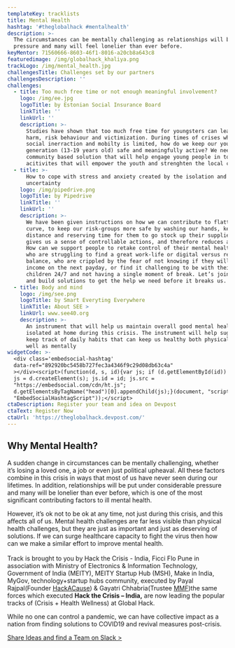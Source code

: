 ```yaml
---
templateKey: tracklists
title: Mental Health
hashtag: '#theglobalhack #mentalhealth'
description: >-
  The circumstances can be mentally challenging as relationships will be under
  pressure and many will feel lonelier than ever before.
keyMentor: 71560666-8603-46f1-8016-a20cb8a643c8
featuredimage: /img/globalhack_khaliya.png
trackLogo: /img/mental_health.jpg
challengesTitle: Challenges set by our partners
challengesDescription: ''
challenges:
  - title: Too much free time or not enough meaningful involvement?
    logo: /img/ee.jpg
    logoTitle: by Estonian Social Insurance Board
    linkTitle: ''
    linkUrl: ''
    description: >-
      Studies have shown that too much free time for youngsters can lead to self
      harm, risk behaviour and victimization. During times of crises when direct
      social inerraction and mobilty is limited, how do we keep our young
      generation (13-19 years old) safe and meaningfully active? We need a
      community based solution that will help engage young people in to
      acitivites that will empower the youth and strenghten the local community.
  - title: >-
      How to cope with stress and anxiety created by the isolation and
      uncertainty
    logo: /img/pipedrive.png
    logoTitle: by Pipedrive
    linkTitle: ''
    linkUrl: ''
    description: >-
      We have been given instructions on how we can contribute to flatten the
      curve, to keep our risk-groups more safe by washing our hands, keeping our
      distance and reserving time for them to go stock up their supplies. This
      gives us a sense of controllable actions, and therefore reduces anxiety.
      How can we support people to retake control of their mental health; those
      who are struggling to find a great work-life or digital versus real life
      balance, who are crippled by the fear of not knowing if they will have any
      income on the next payday, or find it challenging to be with their
      children 24/7 and not having a single moment of break. Let’s join forces
      and build solutions to get the help we need before it breaks us.
  - title: Body and mind
    logo: /img/see.png
    logoTitle: by Smart Everyting Everywhere
    linkTitle: About SEE >
    linkUrl: www.see40.org
    description: >-
      An instrument that will help us maintain overall good mental health while
      isolated at home during this crisis. The instrument will help suggest and
      keep track of daily habits that can keep us healthy both physically, as
      well as mentally
widgetCode: >-
  <div class='embedsocial-hashtag'
  data-ref="892920bc5458b727fec3a4346f9c29d08db63c4a"
  ></div><script>(function(d, s, id){var js; if (d.getElementById(id)) {return;}
  js = d.createElement(s); js.id = id; js.src =
  "https://embedsocial.com/cdn/ht.js";
  d.getElementsByTagName("head")[0].appendChild(js);}(document, "script",
  "EmbedSocialHashtagScript"));</script>
ctaDescription: Register your team and idea on Devpost
ctaText: Register Now
ctaUrl: 'https://theglobalhack.devpost.com/'
---
```

## Why Mental Health?

A sudden change in circumstances can be mentally challenging, whether it’s losing a loved one, a job or even just political upheaval. All these factors combine in this crisis in ways that most of us have never seen during our lifetimes. In addition, relationships will be put under considerable pressure and many will be lonelier than ever before, which is one of the most significant contributing factors to ill mental health.

However, it’s ok not to be ok at any time, not just during this crisis, and this affects all of us. Mental health challenges are far less visible than physical health challenges, but they are just as important and just as deserving of solutions. If we can surge healthcare capacity to fight the virus then how can we make a similar effort to improve mental health.\
\
Track is brought to you by Hack the Crisis - India, Ficci Flo Pune in association with Ministry of Electronics & Information Technology, Government of India (MEITY), MEITY Startup Hub (MSH), Make in India, MyGov, technology+startup hubs community, executed by Payal Rajpal(Founder [HackA​Cause](http://www.hackacause.in/page5.html)) & Gayatri Chhabria(Trustee [MMF](https://www.mmpc.in/who-we-are.html))the same forces which executed **Hack the Crisis – India,** are now leading the popular tracks of (Crisis + Health Wellness) at Global Hack.

While no one can control a pandemic, we can have collective impact as a nation from finding solutions to COVID19 and revival measures post-crisis.

[Share Ideas and find a Team on Slack >](http://theglobalhack.com/slack)